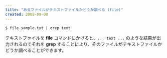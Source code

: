 ```yaml
---
title: "あるファイルがテキストファイルかどうか調べる (file)"
created: 2008-09-08
---
```


```
$ file sample.txt | grep text
```

テキストファイルを **file** コマンドにかけると、`... text ...` のような結果が出力されるのでそれを **grep** することにより、そのファイルがテキストファイルかどうか調べることができます。

